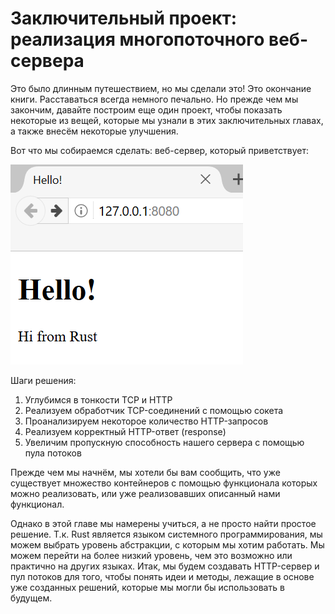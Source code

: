 # Заключительный проект: реализация многопоточного веб-сервера

Это было длинным путешествием, но мы сделали это! Это окончание книги. Расставаться
всегда немного печально. Но прежде чем мы закончим, давайте построим еще один проект,
чтобы показать некоторые из вещей, которые мы узнали в этих заключительных главах,
а также внесём некоторые улучшения.

Вот что мы собираемся сделать: веб-сервер, который приветствует:

![hello from rust](img/trpl20-01.png)

Шаги решения:


1. Углубимся в тонкости TCP и HTTP
2. Реализуем обработчик TCP-соединений с помощью сокета
3. Проанализируем некоторое количество HTTP-запросов
4. Реализуем корректный HTTP-ответ (response)
5. Увеличим пропускную способность нашего сервера с помощью пула потоков

Прежде чем мы начнём, мы хотели бы вам сообщить, что уже существует множество
контейнеров с помощью функционала которых можно реализовать, или уже реализовавших
описанный нами функционал.

Однако в этой главе мы намерены учиться, а не просто найти простое решение. Т.к.
 Rust является языком системного программирования, мы можем выбрать уровень абстракции,
 с которым мы хотим работать. Мы можем перейти на более низкий уровень,
чем это возможно или практично на других языках. Итак, мы будем создавать
HTTP-сервер и пул потоков для того, чтобы понять идеи и методы, лежащие в основе
уже созданных решений, которые мы могли бы использовать в будущем.
